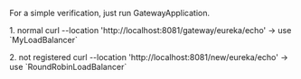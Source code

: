 For a simple verification, just run GatewayApplication.
<p>
1. normal
curl --location 'http://localhost:8081/gateway/eureka/echo'
-> use `MyLoadBalancer`
</p>
<p>
2. not registered
curl --location 'http://localhost:8081/new/eureka/echo'
-> use `RoundRobinLoadBalancer`
</p>
